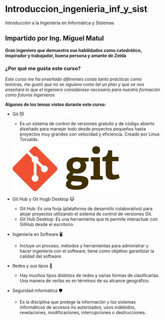 # Introduccion_ingenieria_inf_y_sist
 Introducción a la Ingeniería en Informática y Sistemas
## Impartido por Ing. Miguel Matul
**Gran ingeniero que demuestra sus habilidades como catedrático, inspirador y trabajador, buena persona y amante de Zelda** 
### ¿Por qué me gusta este curso?
*Este curso me ha enseñado diferentes cosas tanto prácticas como teóricas, me gustó que no se siguiera como tal un plan y que se nos enseñara lo que el ingeniero considerase necesario para nuestra formación como futuros ingenieros*

**Algunos de los temas vistos durante este curso:**

* Git 😼
    - Es un sistema de control de versiones gratuito y de código abierto diseñado para manejar todo desde proyectos pequeños hasta proyectos muy grandes con velocidad y eficiencia. Creado por Linus Torvalds.

    ![download.png](https://github.com/Di3g0-01/Introduccion_ingenieria_inf_y_sist/blob/main/download.png)
* Git Hub y Git Hugb Desktop 😺
    - Git Hub: Es una forja (plataforma de desarrollo colaborativo) para alojar proyectos utilizando el sistema de control de versiones Git.
    - Git Hub Desktop: Es una herramienta que te permite interactuar con GitHub desde el escritorio.
* Ingeniería en Software 🖥️
    - Incluye un proceso, métodos y herramientas para administrar y hacer ingeniería con el software, tiene como objetivo garantizar la calidad del software.
* Redes y sus tipos 🛜
    - Hay muchos tipos distintos de redes y varias formas de clasificarlas. Una manera de verlas es en términos de su alcance geográfico.
* Seguridad informática 🛡️
    - Es la disciplina que protege la información y los sistemas informáticos de accesos no autorizados, usos indebidos, revelaciones, modificaciones, interrupciones o destrucciones.
